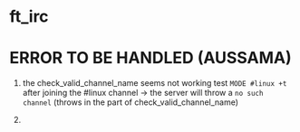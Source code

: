 # ft_irc

# ERROR TO BE HANDLED (AUSSAMA)

1. the check_valid_channel_name seems not working test ```MODE #linux +t``` after joining the #linux channel -> the server will throw a ```no such channel``` (throws in the part of check_valid_channel_name)


2. 
